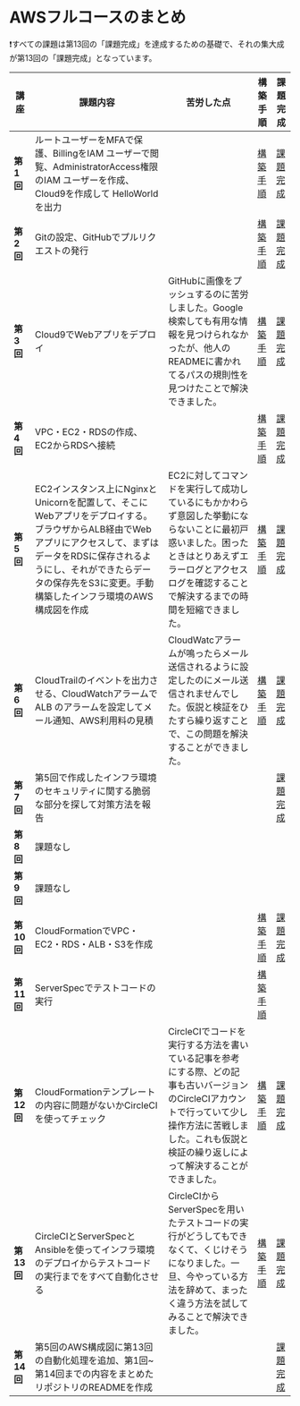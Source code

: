 # AWSフルコースのまとめ

❗すべての課題は第13回の「課題完成」を達成するための基礎で、それの集大成が第13回の「課題完成」となっています。

|講座|課題内容|苦労した点|構築手順|課題完成|
|---|---|---|---|---|
|**第1回**|ルートユーザーをMFAで保護、BillingをIAM ユーザーで閲覧、AdministratorAccess権限のIAM ユーザーを作成、Cloud9を作成して HelloWorldを出力||[構築手順](https://github.com/Hidetaka-Konishi/Raise_AWS_1)|[課題完成](https://github.com/Hidetaka-Konishi/Raise_kadai_1)|
|**第2回**|Gitの設定、GitHubでプルリクエストの発行||[構築手順](https://github.com/Hidetaka-Konishi/Raise_AWS_2)|[課題完成](https://github.com/Hidetaka-Konishi/Raise_kadai_2)|
|**第3回**|Cloud9でWebアプリをデプロイ|GitHubに画像をプッシュするのに苦労しました。Google検索しても有用な情報を見つけられなかったが、他人のREADMEに書かれてるパスの規則性を見つけたことで解決できました。|[構築手順](https://github.com/Hidetaka-Konishi/Raise_AWS_3)|[課題完成](https://github.com/Hidetaka-Konishi/Raise_kadai_3)|
|**第4回**|VPC・EC2・RDSの作成、EC2からRDSへ接続||[構築手順](https://github.com/Hidetaka-Konishi/Raise_AWS_4)|[課題完成](https://github.com/Hidetaka-Konishi/Raise_kadai_4)|
|**第5回**|EC2インスタンス上にNginxとUnicornを配置して、そこにWebアプリをデプロイする。ブラウザからALB経由でWebアプリにアクセスして、まずはデータをRDSに保存されるようにし、それができたらデータの保存先をS3に変更。手動構築したインフラ環境のAWS構成図を作成|EC2に対してコマンドを実行して成功しているにもかかわらず意図した挙動にならないことに最初戸惑いました。困ったときはとりあえずエラーログとアクセスログを確認することで解決するまでの時間を短縮できました。|[構築手順](https://github.com/Hidetaka-Konishi/Raise_AWS_5)|[課題完成](https://github.com/Hidetaka-Konishi/Raise_kadai_5)|
|**第6回**|CloudTrailのイベントを出力させる、CloudWatchアラームでALB のアラームを設定してメール通知、AWS利用料の見積|CloudWatcアラームが鳴ったらメール送信されるように設定したのにメール送信されませんでした。仮説と検証をひたすら繰り返すことで、この問題を解決することができました。|[構築手順](https://github.com/Hidetaka-Konishi/Raise_AWS_6)|[課題完成](https://github.com/Hidetaka-Konishi/Raise_kadai_6)|
|**第7回**|第5回で作成したインフラ環境のセキュリティに関する脆弱な部分を探して対策方法を報告|||[課題完成](https://github.com/Hidetaka-Konishi/Raise_kadai_7)|
|**第8回**|課題なし||||
|**第9回**|課題なし||||
|**第10回**|CloudFormationでVPC・EC2・RDS・ALB・S3を作成||[構築手順](https://github.com/Hidetaka-Konishi/Raise_AWS_10)|[課題完成](https://github.com/Hidetaka-Konishi/Raise_kadai_10)|
|**第11回**|ServerSpecでテストコードの実行||[構築手順](https://github.com/Hidetaka-Konishi/Raise_AWS_11)||[課題完成](https://github.com/Hidetaka-Konishi/Raise_kadai_11)|
|**第12回**|CloudFormationテンプレートの内容に問題がないかCircleCIを使ってチェック|CircleCIでコードを実行する方法を書いている記事を参考にする際、どの記事も古いバージョンのCircleCIアカウントで行っていて少し操作方法に苦戦しました。これも仮説と検証の繰り返しによって解決することができました。|[構築手順](https://github.com/Hidetaka-Konishi/Raise_AWS_12)|[課題完成](https://github.com/Hidetaka-Konishi/Raise_kadai_12)|
|**第13回**|CircleCIとServerSpecとAnsibleを使ってインフラ環境のデプロイからテストコードの実行までをすべて自動化させる |CircleCIからServerSpecを用いたテストコードの実行がどうしてもできなくて、くじけそうになりました。一旦、今やっている方法を辞めて、まったく違う方法を試してみることで解決できました。|[構築手順](https://github.com/Hidetaka-Konishi/Raise_AWS_13)|[課題完成](https://github.com/Hidetaka-Konishi/Raise_kadai_13)|
|**第14回**|第5回のAWS構成図に第13回の自動化処理を追加、第1回~第14回までの内容をまとめたリポジトリのREADMEを作成|||[課題完成]()|
